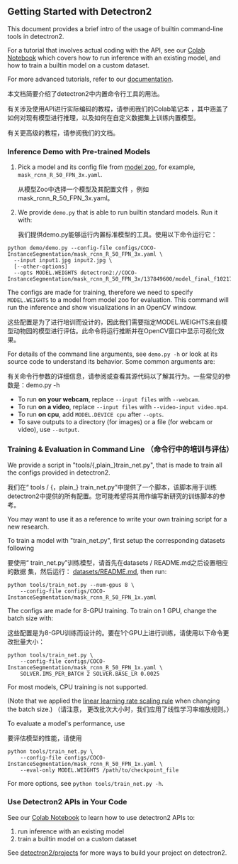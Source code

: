 
## Getting Started with Detectron2

This document provides a brief intro of the usage of builtin command-line tools in detectron2.

For a tutorial that involves actual coding with the API,
see our [Colab Notebook](https://colab.research.google.com/drive/16jcaJoc6bCFAQ96jDe2HwtXj7BMD_-m5)
which covers how to run inference with an
existing model, and how to train a builtin model on a custom dataset.

For more advanced tutorials, refer to our [documentation](https://detectron2.readthedocs.io/tutorials/extend.html).

本文档简要介绍了detectron2中内置命令行工具的用法。

有关涉及使用API​​进行实际编码的教程，请参阅我们的Colab笔记本 ，其中涵盖了如何对现有模型进行推理，以及如何在自定义数据集上训练内置模型。

有关更高级的教程，请参阅我们的文档。

### Inference Demo with Pre-trained Models

1. Pick a model and its config file from
	[model zoo](https://github.com/facebookresearch/detectron2/blob/master/MODEL_ZOO.md),
	for example, `mask_rcnn_R_50_FPN_3x.yaml`.
	
	从模型Zoo中选择一个模型及其配置文件 ，例如mask_rcnn_R_50_FPN_3x.yaml。
	
2. We provide `demo.py` that is able to run builtin standard models. Run it with:

   我们提供demo.py能够运行内置标准模型的工具。使用以下命令运行它：
```
python demo/demo.py --config-file configs/COCO-InstanceSegmentation/mask_rcnn_R_50_FPN_3x.yaml \
  --input input1.jpg input2.jpg \
  [--other-options]
  --opts MODEL.WEIGHTS detectron2://COCO-InstanceSegmentation/mask_rcnn_R_50_FPN_3x/137849600/model_final_f10217.pkl
```
The configs are made for training, therefore we need to specify `MODEL.WEIGHTS` to a model from model zoo for evaluation.
This command will run the inference and show visualizations in an OpenCV window.

这些配置是为了进行培训而设计的，因此我们需要指定MODEL.WEIGHTS来自模型动物园的模型进行评估。此命令将运行推断并在OpenCV窗口中显示可视化效果。

For details of the command line arguments, see `demo.py -h` or look at its source code
to understand its behavior. Some common arguments are:

有关命令行参数的详细信息，请参阅或查看其源代码以了解其行为。一些常见的参数是：demo.py -h

* To run __on your webcam__, replace `--input files` with `--webcam`.
* To run __on a video__, replace `--input files` with `--video-input video.mp4`.
* To run __on cpu__, add `MODEL.DEVICE cpu` after `--opts`.
* To save outputs to a directory (for images) or a file (for webcam or video), use `--output`.


### Training & Evaluation in Command Line （命令行中的培训与评估）

We provide a script in "tools/{,plain_}train_net.py", that is made to train
all the configs provided in detectron2.

我们在“ tools / {，plain_} train_net.py”中提供了一个脚本，该脚本用于训练detectron2中提供的所有配置。您可能希望将其用作编写新研究的训练脚本的参考。

You may want to use it as a reference to write your own training script for a new research.

To train a model with "train_net.py", first
setup the corresponding datasets following

要使用“ train_net.py”训练模型，请首先在datasets / README.md之后设置相应的数据 集，然后运行：
[datasets/README.md](https://github.com/facebookresearch/detectron2/blob/master/datasets/README.md),
then run:
```
python tools/train_net.py --num-gpus 8 \
	--config-file configs/COCO-InstanceSegmentation/mask_rcnn_R_50_FPN_1x.yaml
```

The configs are made for 8-GPU training. To train on 1 GPU, change the batch size with:

这些配置是为8-GPU训练而设计的。要在1个GPU上进行训练，请使用以下命令更改批量大小：

```
python tools/train_net.py \
	--config-file configs/COCO-InstanceSegmentation/mask_rcnn_R_50_FPN_1x.yaml \
	SOLVER.IMS_PER_BATCH 2 SOLVER.BASE_LR 0.0025
```

For most models, CPU training is not supported.

(Note that we applied the [linear learning rate scaling rule](https://arxiv.org/abs/1706.02677)
when changing the batch size.)
（请注意， 更改批次大小时，我们应用了线性学习率缩放规则。）


To evaluate a model's performance, use

要评估模型的性能，请使用
```
python tools/train_net.py \
	--config-file configs/COCO-InstanceSegmentation/mask_rcnn_R_50_FPN_1x.yaml \
	--eval-only MODEL.WEIGHTS /path/to/checkpoint_file
```
For more options, see `python tools/train_net.py -h`.

### Use Detectron2 APIs in Your Code

See our [Colab Notebook](https://colab.research.google.com/drive/16jcaJoc6bCFAQ96jDe2HwtXj7BMD_-m5)
to learn how to use detectron2 APIs to:
1. run inference with an existing model
2. train a builtin model on a custom dataset

See [detectron2/projects](https://github.com/facebookresearch/detectron2/tree/master/projects)
for more ways to build your project on detectron2.
